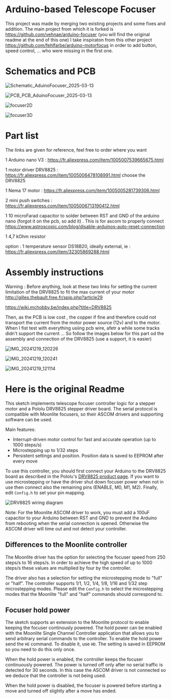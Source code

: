 Arduino-based Telescope Focuser
===============================

This project was made by merging two existing projects and some fixes and addition.
The main project from which it is forked is https://github.com/vehnae/arduino-focuser (you will find the original readme at the end of this one)
I take inspiraton from this other project https://github.com/fehlfarbe/arduino-motorfocus in order to add button, speed control, ... who were missing in the first one.

Schematics and PCB
==================
![Schematic_AduinoFocuser_2025-03-13](https://github.com/user-attachments/assets/93ae13da-de9a-4ada-832f-a5e5766c8caf)

![PCB_PCB_AduinoFocuser_2025-03-13](https://github.com/user-attachments/assets/a2e8e61d-a2ec-4294-aa1d-167a03e866d1)

![focuser2D](https://github.com/user-attachments/assets/fb0572a7-2c08-4f53-a2cf-47d2a6e20bac)

![focuser3D](https://github.com/user-attachments/assets/ff7312c3-7a0d-4195-a551-0f0fdea0850a)

Part list
=========
The links are given for reference, feel free to order where you want

1 Arduino nano V3 : https://fr.aliexpress.com/item/1005007539665675.html

1 motor driver DRV8825 : https://fr.aliexpress.com/item/1005006478108991.html choose the DRV8825

1 Nema 17 motor : https://fr.aliexpress.com/item/1005005281739306.html

2 mini push switches : https://fr.aliexpress.com/item/1005006713190412.html

1 10 microFarad capacitor to solder between RST and GND of the arduino nano (forgot it on the pcb, so add it) . This is for ascom to properly connect https://www.astroscopic.com/blog/disable-arduinos-auto-reset-connection

1 4,7 kOhm resistor


option : 1 temperature sensor DS18B20, ideally external, ie : https://fr.aliexpress.com/item/32305869288.html

Assembly instructions
=====================

Warning : Before anything, look at these two links for setting the current limitation of the DRV8825 to fit the max current of your motor
http://gilles.thebault.free.fr/spip.php?article29

https://wiki.mchobby.be/index.php?title=DRV8825

Then, as the PCB is low cost , the copper if fine and therefore could not transport the current from the motor power source (12v) and to the motor. When I fist test with everything usiing pcb wire, afetr a while some tracks didn't support the current ...
So follow the images below for this part od the assembly and connection of the DRV8825 (use a support, it is easier)

![IMG_20241219_120226](https://github.com/user-attachments/assets/76003a20-53e0-4eb2-97b1-1f1cc24d9f96)

![IMG_20241219_120241](https://github.com/user-attachments/assets/4f1a49df-bb1c-450b-acf7-0ee71d380a95)

![IMG_20241219_121114](https://github.com/user-attachments/assets/e1004fa2-33e5-4e8c-8db1-aa3272ec4e18)


Here is the original Readme
============================
This sketch implements telescope focuser controller logic for a stepper motor and a Pololu DRV8825 stepper driver board. The serial protocol is compatible with Moonlite focusers, so their ASCOM drivers and supporting software can be used.

Main features:
- Interrupt-driven motor control for fast and accurate operation (up to 1000 steps/s)
- Microstepping up to 1/32 steps
- Persistent settings and position. Position data is saved to EEPROM after every move

To use this controller, you should first connect your Arduino to the DRV8825 board as described in the Pololu's [DRV8825 product page](https://www.pololu.com/product/2133). If you want to use microstepping or have the driver shut down focuser power when not in use then connect also the remaining pins (ENABLE, M0, M1, M2). Finally, edit `Config.h` to set your pin mapping.

![DRV8825 wiring diagram](https://a.pololu-files.com/picture/0J4232.600.png)

Note: For the Moonlite ASCOM driver to work, you must add a 100uF capacitor to your Arduino between RST and GND to prevent the Arduino from rebooting when the serial connection is opened. Otherwise the ASCOM driver will time out and not detect your controller.

Differences to the Moonlite controller
--------------------------------------

The Moonlite driver has the option for selecting the focuser speed from 250 steps/s to 16 steps/s. In order to achieve the high speed of up to 1000 steps/s these values are multiplied by four by the controller.

The driver also has a selection for setting the microstepping mode to "full" or "half". The controller supports 1/1, 1/2, 1/4, 1/8, 1/16 and 1/32 step microstepping modes. Please edit the `Config.h` to select the microstepping modes that the Moonlite "full" and "half" commands should correspond to.

Focuser hold power
------------------

The sketch supports an extension to the Moonlite protocol to enable keeping the focuser continously powered. The hold power can be enabled with the Moonlite Single Channel Controller application that allows you to send arbitrary serial commands to the controller. To enable the hold power send the `HE` command. To disable it, use `HD`. The setting is saved in EEPROM so you need to do this only once.

When the hold power is enabled, the controller keeps the focuser continuously powered. The power is turned off only after no serial traffic is detected for 30 seconds. In this case the ASCOM driver is not connected so we deduce that the controller is not being used.

When the hold power is disabled, the focuser is powered before starting a move and turned off
slightly after a move has ended.
